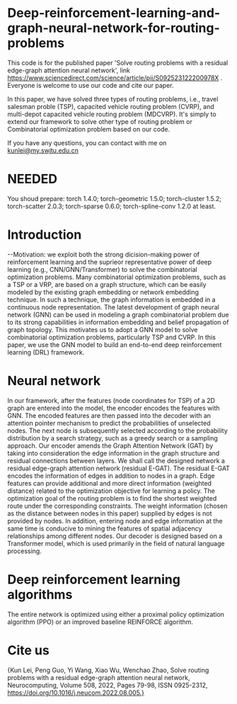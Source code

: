 # Deep-reinforcement-learning-and-graph-neural-network-for-routing-problems
This code is for the published paper 'Solve routing problems with a residual edge-graph attention neural network', link https://www.sciencedirect.com/science/article/pii/S092523122200978X .
Everyone is welcome to use our code and cite our paper.


In this paper, we have solved three types of routing problems, i.e., travel salesman proble (TSP), capacited vehicle routing problem (CVRP), and multi-depot capacited vehicle routing problem (MDCVRP). It's simply to extend our framework to solve other type of routing problem or Combinatorial optimization problem based on our code.

If you have any questions, you can contact with me on kunlei@my.swjtu.edu.cn

# NEEDED
You shoud prepare:
torch              1.4.0;
torch-geometric    1.5.0;
torch-cluster      1.5.2;
torch-scatter      2.0.3;
torch-sparse       0.6.0;
torch-spline-conv  1.2.0
at least.

# Introduction
--Motivation: we exploit both the strong dicision-making power of reinforcement learning and the suprieor representative power of deep learning (e.g., CNN/GNN/Transformer) to solve the combinatorial optimization problems. Many combinatorial optimization problems, such as a TSP or a VRP, are based on a graph structure, which can be easily modeled by the existing graph embedding or network embedding technique. In such a technique, the graph information is embedded in a continuous node representation. The latest development of graph neural network (GNN) can be used in modeling a graph combinatorial problem due to its strong capabilities in information embedding and belief propagation of graph topology. This motivates us to adopt a GNN model to solve combinatorial optimization problems, particularly TSP and CVRP. In this paper, we use the GNN model to build an end-to-end deep reinforcement learning (DRL) framework.

# Neural network 
In our framework, after the features (node coordinates for TSP) of a 2D graph are entered into the model, the encoder encodes the features with GNN. The encoded features are then passed into the decoder with an attention pointer mechanism to predict the probabilities of unselected nodes. The next node is subsequently selected according to the probability distribution by a search strategy, such as a greedy search or a sampling approach. Our encoder amends the Graph Attention Network (GAT) by taking into consideration the edge information in the graph structure and residual connections between layers. We shall call the designed network a residual edge-graph attention network (residual E-GAT). The residual E-GAT encodes the information of edges in addition to nodes in a graph. Edge features can provide additional and more direct information (weighted distance) related to the optimization objective for learning a policy. The optimization goal of the routing problem is to find the shortest weighted route under the corresponding constraints. The weight information (chosen as the distance between nodes in this paper) supplied by edges is not provided by nodes. In addition, entering node and edge information at the same time is conducive to mining the features of spatial adjacency relationships among different nodes. Our decoder is designed based on a Transformer model, which is used primarily in the field of natural language processing. 

# Deep reinforcement learning algorithms
The entire network is optimized using either a proximal policy optimization algorithm (PPO) or an improved baseline REINFORCE algorithm.

# Cite us
{Kun Lei, Peng Guo, Yi Wang, Xiao Wu, Wenchao Zhao,
Solve routing problems with a residual edge-graph attention neural network,
Neurocomputing,
Volume 508,
2022,
Pages 79-98,
ISSN 0925-2312,
https://doi.org/10.1016/j.neucom.2022.08.005.}



